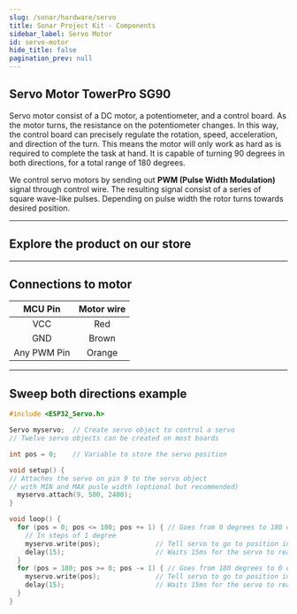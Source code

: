 ```yaml
---
slug: /sonar/hardware/servo
title: Sonar Project Kit - Components
sidebar_label: Servo Motor
id: servo-motor
hide_title: false
pagination_prev: null
---
```


## Servo Motor TowerPro SG90
Servo motor consist of a DC motor, a potentiometer, and a control board. As the motor turns, the resistance on the potentiometer changes. In this way, the control board can precisely regulate the rotation, speed, acceleration, and direction of the turn. This means the motor will only work as hard as is required to complete the task at hand. It is capable of turning 90 degrees in both directions, for a total range of 180 degrees.

<CenteredImage src="/img/sonar-project/microservo.png" alt="Image of Micro Servo Motor" caption="Servo Motor TowerPro SG90" width="600px"/>


We control servo motors by sending out **PWM (Pulse Width Modulation)** signal through control wire. The resulting signal consist of a series of square wave-like pulses. Depending on pulse width the rotor turns towards desired position.

---

## Explore the product on our store

<QuickLink 
  title="Servo motor TowerPro SG90" description="101246"
  url="https://soldered.com/product/servo-motor-towerpro-sg90/"
  image="/img/sonar-project/microservo.png" 
/>

---

## Connections to motor

| MCU Pin | Motor wire | 
|:---:|:---:|
| VCC | Red |
| GND | Brown |
| Any PWM Pin | Orange |

---

## Sweep both directions example


<CenteredImage src="/img/under_construction.png" alt="TFT LCD working example" caption="Video of working example" width="600px"/>


```cpp
#include <ESP32_Servo.h>

Servo myservo;  // Create servo object to control a servo
// Twelve servo objects can be created on most boards

int pos = 0;    // Variable to store the servo position

void setup() {
// Attaches the servo on pin 9 to the servo object
// with MIN and MAX pusle width (optional but recommended)
  myservo.attach(9, 500, 2400);   
}

void loop() {
  for (pos = 0; pos <= 180; pos += 1) { // Goes from 0 degrees to 180 degrees
    // In steps of 1 degree
    myservo.write(pos);              // Tell servo to go to position in variable 'pos'
    delay(15);                       // Waits 15ms for the servo to reach the position
  }
  for (pos = 180; pos >= 0; pos -= 1) { // Goes from 180 degrees to 0 degrees
    myservo.write(pos);              // Tell servo to go to position in variable 'pos'
    delay(15);                       // Waits 15ms for the servo to reach the position
  }
}
```
